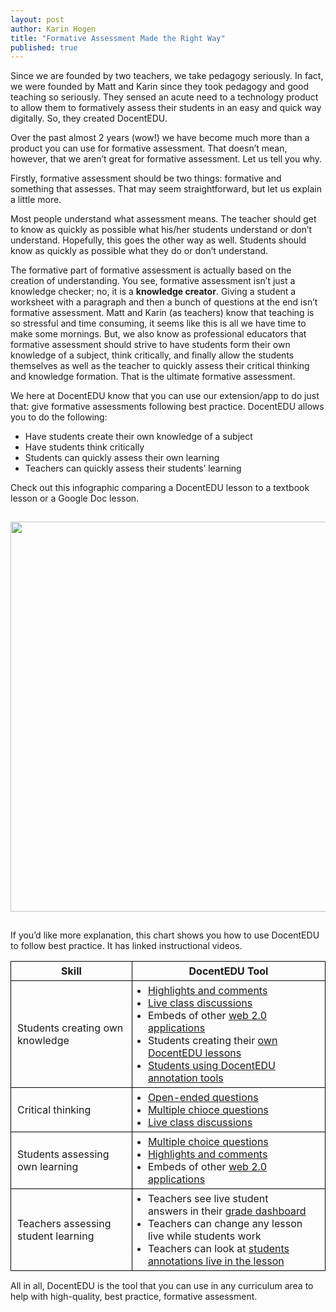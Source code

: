 ```yaml
---
layout: post
author: Karin Hogen
title: "Formative Assessment Made the Right Way"
published: true
---
```

Since we are founded by two teachers, we take pedagogy seriously. In fact, we were founded by Matt and Karin since they took pedagogy and good teaching so seriously. They sensed an acute need to a technology product to allow them to formatively assess their students in an easy and quick way digitally. So, they created DocentEDU. 

Over the past almost 2 years (wow!) we have become much more than a product you can use for formative assessment. That doesn’t mean, however, that we aren’t great for formative assessment. Let us tell you why.

Firstly, formative assessment should be two things: formative and something that assesses. That may seem straightforward, but let us explain a little more.

Most people understand what assessment means. The teacher should get to know as quickly as possible what his/her students understand or don’t understand. Hopefully, this goes the other way as well. Students should know as quickly as possible what they do or don’t understand.

The formative part of formative assessment is actually based on the creation of understanding. You see, formative assessment isn’t just a knowledge checker; no, it is a <b>knowledge creator</b>. Giving a student a worksheet with a paragraph and then a bunch of questions at the end isn’t formative assessment. Matt and Karin (as teachers) know that teaching is so stressful and time consuming, it seems like this is all we have time to make some mornings. But, we also know as professional educators that formative assessment should strive to have students form their own knowledge of a subject, think critically, and finally allow the students themselves as well as the teacher to quickly assess their critical thinking and knowledge formation. That is the ultimate formative assessment.

We here at DocentEDU know that you can use our extension/app to do just that: give formative assessments following best practice. DocentEDU allows you to do the following:

- Have students create their own knowledge of a subject
- Have students think critically
- Students can quickly assess their own learning
- Teachers can quickly assess their students’ learning

Check out this infographic comparing a DocentEDU lesson to a textbook lesson or a Google Doc lesson. 

<img src="http://docentedu.com:3000/images/formative_assessment.png" style="max-width: 100%; width: 624px; margin: 15px 0;" />

If you’d like more explanation, this chart shows you how to use DocentEDU to follow best practice. It has linked instructional videos.

<table>
  <tr>
    <th>Skill</th>
    <th>DocentEDU Tool</th>
  </tr>
  <tr>
    <td>Students creating own knowledge</td>
    <td>
      <ul>
        <li><a href="https://www.youtube.com/watch?v=b94arVANUaU">Highlights and comments</a></li>
        <li><a href="https://www.youtube.com/watch?v=HkOF-ELub1I">Live class discussions</a></li>
        <li>Embeds of other <a href="https://www.youtube.com/watch?v=tteupNrsIYA">web 2.0 applications</a></li>
        <li>Students creating their <a href="https://www.youtube.com/watch?v=7vKZnFve-sI">own DocentEDU lessons</a></li>
        <li><a href="https://www.youtube.com/watch?v=b94arVANUaU">Students using DocentEDU annotation tools</a></li>
      </ul>
    </td>
  </tr>
  <tr>
    <td>Critical thinking</td>
    <td>
      <ul>
        <li><a href="https://www.youtube.com/watch?v=fSmgBrMI1Gw">Open-ended questions</a></li>
        <li><a href="https://www.youtube.com/watch?v=hGKtW8Eh2RI">Multiple chioce questions</a></li>
        <li><a href="https://www.youtube.com/watch?v=HkOF-ELub1I">Live class discussions</a></li>
      </ul>
    </td>
  </tr>
  <tr>
    <td>Students assessing own learning</td>
    <td>
      <ul>
        <li><a href="https://www.youtube.com/watch?v=hGKtW8Eh2RI">Multiple choice questions</a></li>
        <li><a href="https://www.youtube.com/watch?v=b94arVANUaU">Highlights and comments</a></li>
        <li>Embeds of other <a href="https://www.youtube.com/watch?v=tteupNrsIYA">web 2.0 applications</a></li>
      </ul>
    </td>
  </tr>
  <tr>
    <td>Teachers assessing student learning</td>
    <td>
      <ul>
        <li>Teachers see live student answers in their <a href="https://www.youtube.com/watch?v=vfDCuh_6428">grade dashboard</a></li>
        <li>Teachers can change any lesson live while students work</li>
        <li>Teachers can look at <a href="https://www.youtube.com/watch?v=b94arVANUaU">students annotations live in the lesson</a></li>
      </ul>
    </td>
  </tr>
</table>

<style>
  td,th {
    border: 1px solid black;
    padding: 5px 10px;
  }
  td ul {
    margin: 0;
    padding: 0 15px;
  }
  table {
    margin-bottom: 15px;
  }
</style>

All in all, DocentEDU is the tool that you can use in any curriculum area to help with high-quality, best practice, formative assessment. 
